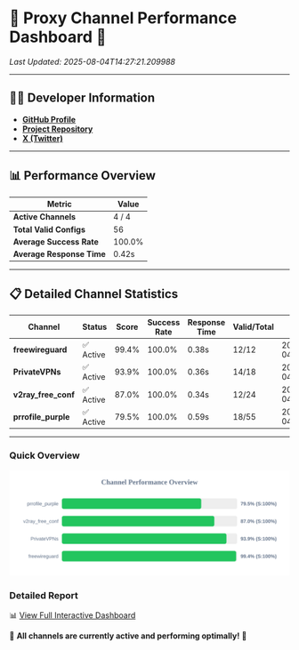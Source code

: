 # 🌟 Proxy Channel Performance Dashboard 🌟

_Last Updated: 2025-08-04T14:27:21.209988_

---

## 👩‍💻 Developer Information

- **[GitHub Profile](https://github.com/4n0nymou3)**  
- **[Project Repository](https://github.com/4n0nymou3/multi-proxy-config-fetcher)**  
- **[X (Twitter)](https://x.com/4n0nymou3)**  

---

## 📊 Performance Overview

| Metric                | Value       |
|-----------------------|-------------|
| **Active Channels**   | 4 / 4       |
| **Total Valid Configs** | 56          |
| **Average Success Rate** | 100.0%      |
| **Average Response Time** | 0.42s       |

---

## 📋 Detailed Channel Statistics

| Channel          | Status     | Score  | Success Rate | Response Time | Valid/Total | Last Success               |
|------------------|------------|--------|--------------|---------------|-------------|----------------------------|
| **freewireguard**  | ✅ Active  | 99.4%  | 100.0% | 0.38s         | 12/12       | 2025-08-04T14:27:21.208094 |
| **PrivateVPNs**  | ✅ Active  | 93.9%  | 100.0% | 0.36s         | 14/18       | 2025-08-04T14:27:20.810150 |
| **v2ray_free_conf**  | ✅ Active  | 87.0%  | 100.0% | 0.34s         | 12/24       | 2025-08-04T14:27:20.416709 |
| **prrofile_purple**  | ✅ Active  | 79.5%  | 100.0% | 0.59s         | 18/55       | 2025-08-04T14:27:19.945947 |

---

### Quick Overview
<div align="center">
  <a href="https://raw.githubusercontent.com/nullluser/NullRepo/refs/heads/main/assets/channel_stats_chart.svg">
    <img src="https://raw.githubusercontent.com/nullluser/NullRepo/refs/heads/main/assets/channel_stats_chart.svg" alt="Source Performance Statistics" width="800">
  </a>
</div>

### Detailed Report
📊 [View Full Interactive Dashboard](https://htmlpreview.github.io/?https://github.com/nullluser/NullRepo/blob/main/assets/performance_report.html)

🎉 **All channels are currently active and performing optimally!** 🎉
